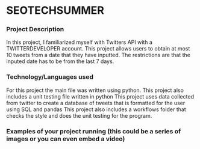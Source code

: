 # SEOTECHSUMMER
### Project Description
In this project, I familiarized myself with Twitters 
API with a TWITTERDEVELOPER account. This project
allows users to obtain at most 10 tweets from a date
that they have inputted. The restrictions are that the 
inputed date has to be from the last 7 days. 

### Technology/Languages used

For this project the main file was written using python. 
This project also includes a unit testing file written in python
This project uses data collected from twitter to create a database
of tweets that is formatted for the user using SQL and pandas 
This project also includes a workflows folder that checks 
the style and does the unit testing for the program.

### Examples of your project running (this could be a series of images or you can even embed a video)
